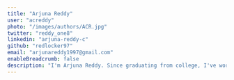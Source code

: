 ```yaml
---
title: "Arjuna Reddy"
user: "acreddy"
photo: "/images/authors/ACR.jpg"
twitter: "reddy_one8"
linkedin: "arjuna-reddy-c"
github: "redlocker97"
email: "arjunareddy1997@gmail.com"
enableBreadcrumb: false
description: "I'm Arjuna Reddy. Since graduating from college, I've worked as a Programmer Analyst at Cognizant.I'm a steadfast and dependable individual who is committed to doing a good job and solving problems as autonomously as possible."
---
```

